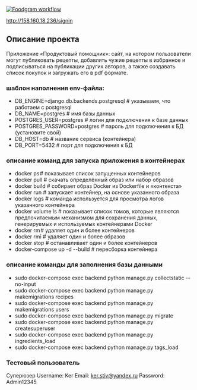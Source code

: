 [![Foodgram workflow](https://github.com/Ker-r/foodgram-project-react/actions/workflows/foodgram.yml/badge.svg)](https://github.com/Ker-r/foodgram-project-react/actions/workflows/foodgram.yml)

http://158.160.18.236/signin

## Описание проекта 
Приложение «Продуктовый помощник»: сайт, на котором пользователи могут публиковать рецепты, добавлять чужие рецепты в избранное и подписываться на публикации других авторов, а также создавать список покупок и загружать его в pdf формате.

### шаблон наполнения env-файла:
- DB_ENGINE=django.db.backends.postgresql # указываем, что работаем с postgresql
- DB_NAME=postgres # имя базы данных
- POSTGRES_USER=postgres # логин для подключения к базе данных
- POSTGRES_PASSWORD=postgres # пароль для подключения к БД (установите свой)
- DB_HOST=db # название сервиса (контейнера)
- DB_PORT=5432 # порт для подключения к БД

### описание команд для запуска приложения в контейнерах
- docker ps # показывает список запущенных контейнеров
- docker pull #  скачать определённый образ или набор образов
- docker build # собирает образ Docker из Dockerfile и «контекста»
- docker run # запускает контейнер, на основе указанного образа
- docker logs # команда используется для просмотра логов указанного контейнера
- docker volume ls # показывает список томов, которые являются предпочитаемым механизмом для сохранения данных, генерируемых и используемых контейнерами Docker
- docker rm # удаляет один и более контейнеров
- docker rmi # удаляет один и более образов
- docker stop # останавливает один и более контейнеров
- docker-compose up -d --build # пересборка контейнера

### описание команды для заполнения базы данными
- sudo docker-compose exec backend python manage.py collectstatic --no-input
- sudo docker-compose exec backend python manage.py makemigrations recipes
- sudo docker-compose exec backend python manage.py makemigrations users
- sudo docker-compose exec backend python manage.py migrate
- sudo docker-compose exec backend python manage.py createsuperuser
- sudo docker-compose exec backend python manage.py ingredients_load
- sudo docker-compose exec backend python manage.py tags_load

### Тестовый пользователь 
Суперюзер
Username: Ker
Email: ker.stiv@yandex.ru
Password: Admin12345

